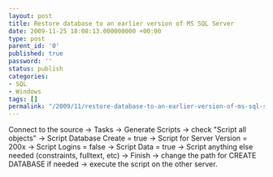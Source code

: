```yaml
---
layout: post
title: Restore database to an earlier version of MS SQL Server
date: 2009-11-25 18:08:13.000000000 +00:00
type: post
parent_id: '0'
published: true
password: ''
status: publish
categories:
- SQL
- Windows
tags: []
permalink: "/2009/11/restore-database-to-an-earlier-version-of-ms-sql-server/"
---
```

Connect to the source -\> Tasks -\> Generate Scripts -\> check "Script all objects" -\> Script Database Create = true -\> Script for Server Version = 200x -\> Script Logins = false -\> Script Data = true -\> Script anything else needed (constraints, fulltext, etc) -\> Finish -\> change the path for CREATE DATABASE if needed -\> execute the script on the other server.

